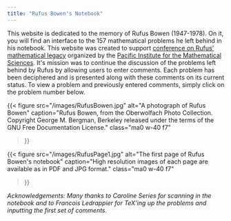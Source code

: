 ```yaml
---
title: "Rufus Bowen's Notebook"
---
```

This website is dedicated to the memory of Rufus Bowen (1947-1978). On it, you
will find an interface to the 157 mathematical problems he left behind in his
notebook. This website was created to support [conference on Rufus' mathematical
legacy](https://pims.math.ca/events/170730-ctidsatmlorb) organized by the
[Pacific Institute for the Mathematical Sciences](https://www.pims.math.ca).
It's mission was to continue the discussion of the problems left behind by Rufus
by allowing users to enter comments. Each problem has been deciphered and
is presented along with these comments on its current status. To
view a problem and previously entered comments, simply click on the problem
number below.

<div class="figure-side-by-side">

{{< figure
  src="/images/RufusBowen.jpg"
  alt="A photograph of Rufus Bowen"
  caption="Rufus Bowen, from the Oberwolfach Photo Collection. Copyright George M. Bergman, Berkeley released under the terms of the GNU Free Documentation License."
  class="ma0 w-40 f7"
>}}

{{< figure
  src="/images/RufusPage1.jpg"
  alt="The first page of Rufus Bowen's notebook"
  caption="High resolution images of each page are available as in PDF and JPG format."
  class="ma0 w-40 f7"
>}}

</div>

_Acknowledgements: Many thanks to Caroline Series for scanning in the notebook
and to Francois Ledrappier for TeX’ing up the problems and inputting the first
set of comments._

